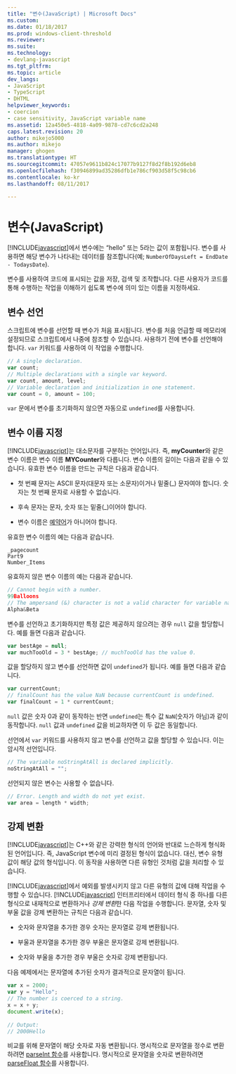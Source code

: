 ```yaml
---
title: "변수(JavaScript) | Microsoft Docs"
ms.custom: 
ms.date: 01/18/2017
ms.prod: windows-client-threshold
ms.reviewer: 
ms.suite: 
ms.technology:
- devlang-javascript
ms.tgt_pltfrm: 
ms.topic: article
dev_langs:
- JavaScript
- TypeScript
- DHTML
helpviewer_keywords:
- coercion
- case sensitivity, JavaScript variable name
ms.assetid: 12a450e5-4818-4a09-9878-cd7c6cd2a248
caps.latest.revision: 20
author: mikejo5000
ms.author: mikejo
manager: ghogen
ms.translationtype: HT
ms.sourcegitcommit: 47057e9611b824c17077b9127f8d2f8b192d6eb8
ms.openlocfilehash: f30946899ad35286dfb1e786cf903d58f5c98cb6
ms.contentlocale: ko-kr
ms.lasthandoff: 08/11/2017

---
```

# <a name="variables-javascript"></a>변수(JavaScript)
[!INCLUDE[javascript](../javascript/includes/javascript-md.md)]에서 변수에는 “hello” 또는 5라는 값이 포함됩니다. 변수를 사용하면 해당 변수가 나타내는 데이터를 참조합니다(예; `NumberOfDaysLeft = EndDate - TodaysDate`).  
  
 변수를 사용하여 코드에 표시되는 값을 저장, 검색 및 조작합니다. 다른 사용자가 코드를 통해 수행하는 작업을 이해하기 쉽도록 변수에 의미 있는 이름을 지정하세요.  
  
## <a name="declaring-variables"></a>변수 선언  
 스크립트에 변수를 선언할 때 변수가 처음 표시됩니다. 변수를 처음 언급할 때 메모리에 설정되므로 스크립트에서 나중에 참조할 수 있습니다. 사용하기 전에 변수를 선언해야 합니다. `var` 키워드를 사용하여 이 작업을 수행합니다.  
  
```JavaScript  
// A single declaration.  
var count;    
// Multiple declarations with a single var keyword.  
var count, amount, level;      
// Variable declaration and initialization in one statement.  
var count = 0, amount = 100;   
```  
  
 `var` 문에서 변수를 초기화하지 않으면 자동으로 `undefined`를 사용합니다.  
  
## <a name="naming-variables"></a>변수 이름 지정  
 [!INCLUDE[javascript](../javascript/includes/javascript-md.md)]는 대소문자를 구분하는 언어입니다. 즉, **myCounter**와 같은 변수 이름은 변수 이름 **MYCounter**와 다릅니다. 변수 이름의 길이는 다음과 같을 수 있습니다. 유효한 변수 이름을 만드는 규칙은 다음과 같습니다.  
  
-   첫 번째 문자는 ASCII 문자(대문자 또는 소문자)이거나 밑줄(_) 문자여야 합니다. 숫자는 첫 번째 문자로 사용할 수 없습니다.  
  
-   후속 문자는 문자, 숫자 또는 밑줄(_)이어야 합니다.  
  
-   변수 이름은 [예약어](../javascript/reference/javascript-reserved-words.md)가 아니어야 합니다.  
  
 유효한 변수 이름의 예는 다음과 같습니다.  
  
```  
_pagecount   
Part9   
Number_Items   
```  
  
 유효하지 않은 변수 이름의 예는 다음과 같습니다.  
  
```JavaScript  
// Cannot begin with a number.   
99Balloons     
// The ampersand (&) character is not a valid character for variable names.   
Alpha&Beta   
```  
  
 변수를 선언하고 초기화하지만 특정 값은 제공하지 않으려는 경우 `null` 값을 할당합니다. 예를 들면 다음과 같습니다.  
  
```JavaScript  
var bestAge = null;  
var muchTooOld = 3 * bestAge; // muchTooOld has the value 0.  
```  
  
 값을 할당하지 않고 변수를 선언하면 값이 `undefined`가 됩니다. 예를 들면 다음과 같습니다.  
  
```JavaScript  
var currentCount;  
// finalCount has the value NaN because currentCount is undefined.  
var finalCount = 1 * currentCount;   
```  
  
 `null` 값은 숫자 0과 같이 동작하는 반면 `undefined`는 특수 값 `NaN`(숫자가 아님)과 같이 동작합니다. `null` 값과 `undefined` 값을 비교하자면 이 두 값은 동일합니다.  
  
 선언에서 `var` 키워드를 사용하지 않고 변수를 선언하고 값을 할당할 수 있습니다. 이는 암시적 선언입니다.  
  
```JavaScript  
// The variable noStringAtAll is declared implicitly.  
noStringAtAll = "";   
```  
  
 선언되지 않은 변수는 사용할 수 없습니다.  
  
```JavaScript  
// Error. Length and width do not yet exist.  
var area = length * width;   
```  
  
## <a name="coercion"></a>강제 변환  
 [!INCLUDE[javascript](../javascript/includes/javascript-md.md)]는 C++와 같은 강력한 형식의 언어와 반대로 느슨하게 형식화된 언어입니다. 즉, JavaScript 변수에 미리 결정된 형식이 없습니다. 대신, 변수 유형 값이 해당 값의 형식입니다. 이 동작을 사용하면 다른 유형인 것처럼 값을 처리할 수 있습니다.  
  
 [!INCLUDE[javascript](../javascript/includes/javascript-md.md)]에서 예외를 발생시키지 않고 다른 유형의 값에 대해 작업을 수행할 수 있습니다. [!INCLUDE[javascript](../javascript/includes/javascript-md.md)] 인터프리터에서 데이터 형식 중 하나를 다른 형식으로 내재적으로 변환하거나 *강제 변환*한 다음 작업을 수행합니다. 문자열, 숫자 및 부울 값을 강제 변환하는 규칙은 다음과 같습니다.  
  
-   숫자와 문자열을 추가한 경우 숫자는 문자열로 강제 변환됩니다.  
  
-   부울과 문자열을 추가한 경우 부울은 문자열로 강제 변환됩니다.  
  
-   숫자와 부울을 추가한 경우 부울은 숫자로 강제 변환됩니다.  
  
 다음 예제에서는 문자열에 추가된 숫자가 결과적으로 문자열이 됩니다.  
  
```JavaScript  
var x = 2000;  
var y = "Hello";  
// The number is coerced to a string.  
x = x + y;  
document.write(x);   
  
// Output:  
// 2000Hello  
```  
  
 비교를 위해 문자열이 해당 숫자로 자동 변환됩니다. 명시적으로 문자열을 정수로 변환하려면 [parseInt 함수](../javascript/reference/parseint-function-javascript.md)를 사용합니다. 명시적으로 문자열을 숫자로 변환하려면 [parseFloat 함수](../javascript/reference/parsefloat-function-javascript.md)를 사용합니다.
